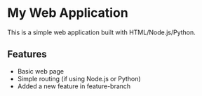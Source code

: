 # My Web Application

This is a simple web application built with HTML/Node.js/Python.

## Features
- Basic web page
- Simple routing (if using Node.js or Python)
- Added a new feature in feature-branch
